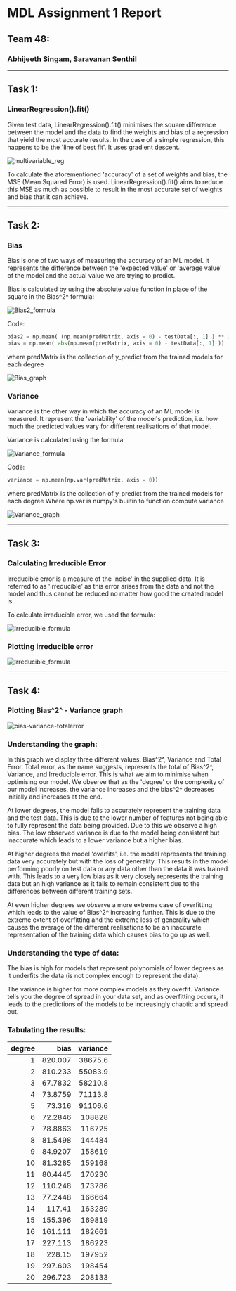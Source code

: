 # MDL Assignment 1 Report
## Team 48:
### Abhijeeth Singam, Saravanan Senthil

---

## **Task 1:** 
### LinearRegression().fit()
Given test data, LinearRegression().fit() minimises the square difference between the model and the data to find the weights and bias of a regression that yield the most accurate results. In the case of a simple regression, this happens to be the 'line of best fit'. It uses gradient descent.

![multivariable_reg](./imgs/multivariable_reg.png)

To calculate the aforementioned 'accuracy' of a set of weights and bias, the MSE (Mean Squared Error) is used. LinearRegression().fit() aims to reduce this MSE as much as possible to result in the most accurate set of weights and bias that it can achieve.

---

## **Task 2:**

### Bias
Bias is one of two ways of measuring the accuracy of an ML model. It represents the difference between the 'expected value' or 'average value' of the model and the actual value we are trying to predict.

Bias is calculated by using the absolute value function in place of the square in the Bias^2^ formula:  

![Bias2_formula](./imgs/bias.png)

Code:

```python
bias2 = np.mean( (np.mean(predMatrix, axis = 0) - testData[:, 1] ) ** 2 )
bias = np.mean( abs(np.mean(predMatrix, axis = 0) - testData[:, 1] ))
```
where predMatrix is the collection of y_predict from the trained models for each degree

![Bias_graph](./imgs/bgraph.png)

### Variance

Variance is the other way in which the accuracy of an ML model is measured. It represent the 'variability' of the model's prediction, i.e. how much the predicted values vary for different realisations of that model.

Variance is calculated using the formula: 

![Variance_formula](./imgs/variance.png)  

Code:  
```python
variance = np.mean(np.var(predMatrix, axis = 0))
```
where predMatrix is the collection of y_predict from the trained models for each degree
Where np.var is numpy's builtin to function compute variance

![Variance_graph](./imgs/vgraph.png)

---

## **Task 3:**
### Calculating Irreducible Error

Irreducible error is a measure of the 'noise' in the supplied data. It is referred to as 'irreducible' as this error arises from the data and not the model and thus cannot be reduced no matter how good the created model is.

To calculate irreducible error, we used the formula:  

![Irreducible_formula](./imgs/irredErr.png)

### Plotting irreducible error

![Irreducible_formula](./imgs/irredgraph.png)



---

## **Task 4:**
### Plotting Bias^2^ - Variance graph

![bias-variance-totalerror](./imgs/bvtgraph.png)

### Understanding the graph:

In this graph we display three different values: Bias^2^, Variance and Total Error. Total error, as the name suggests, represents the total of Bias^2^, Variance, and Irreducible error. This is what we aim to minimise when optimising our model. We observe that as the 'degree' or the complexity of our model increases, the variance increases and the bias^2^ decreases initially and increases at the end.  

At lower degrees, the model fails to accurately represent the training data and the test data. This is due to the lower number of features not being able to fully represent the data being provided. Due to this we observe a high bias. The low observed variance is due to the model being consistent but inaccurate which leads to a lower variance but a higher bias.

At higher degrees the model 'overfits', i.e. the model represents the training data very accurately but with the loss of generality. This results in the model performing poorly on test data or any data other than the data it was trained with. This leads to a very low bias as it very closely represents the training data but an high variance as it fails to remain consistent due to the differences between different training sets. 

At even higher degrees we observe a more extreme case of overfitting which leads to the value of Bias^2^ increasing further. This is due to the extreme extent of overfitting and the extreme loss of generality which causes the average of the different realisations to be an inaccurate representation of the training data which causes bias to go up as well.

### Understanding the type of data:

The bias is high for models that represent polynomials of lower degrees as it underfits the data (is not complex enough to represent the data).

The variance is higher for more complex models as they overfit. Variance tells you the degree of spread in your data set, and as overfitting occurs, it leads to the predictions of the models to be increasingly chaotic and spread out.

### Tabulating the results:

|   degree |     bias |   variance |
|---------:|---------:|-----------:|
|        1 | 820.007  |    38675.6 |
|        2 | 810.233  |    55083.9 |
|        3 |  67.7832 |    58210.8 |
|        4 |  73.8759 |    71113.8 |
|        5 |  73.316  |    91106.6 |
|        6 |  72.2846 |   108828   |
|        7 |  78.8863 |   116725   |
|        8 |  81.5498 |   144484   |
|        9 |  84.9207 |   158619   |
|       10 |  81.3285 |   159168   |
|       11 |  80.4445 |   170230   |
|       12 | 110.248  |   173786   |
|       13 |  77.2448 |   166664   |
|       14 | 117.41   |   163289   |
|       15 | 155.396  |   169819   |
|       16 | 161.111  |   182661   |
|       17 | 227.113  |   186223   |
|       18 | 228.15   |   197952   |
|       19 | 297.603  |   198454   |
|       20 | 296.723  |   208133   |